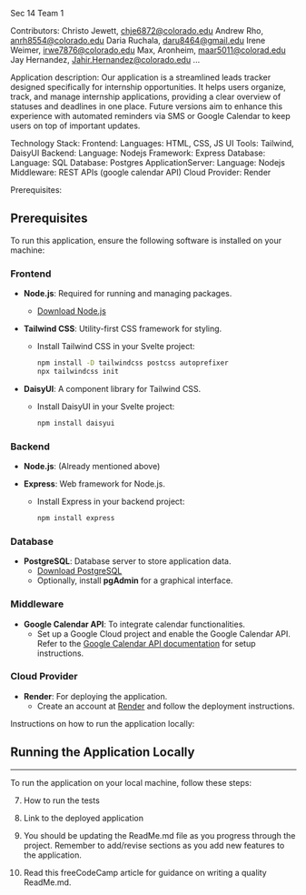 Sec 14 Team 1

Contributors:
Christo Jewett, chje6872@colorado.edu
Andrew Rho, anrh8554@colorado.edu
Daria Ruchala, daru8464@gmail.edu
Irene Weimer, irwe7876@colorado.edu
Max, Aronheim, maar5011@colorad.edu
Jay Hernandez, Jahir.Hernandez@colorado.edu
...

Application description:
Our application is a streamlined leads tracker designed specifically for internship opportunities. It helps users organize, track, and manage internship applications, providing a clear overview of statuses and deadlines in one place. Future versions aim to enhance this experience with automated reminders via SMS or Google Calendar to keep users on top of important updates.

Technology Stack:
Frontend:
  Languages: HTML, CSS, JS
  UI Tools: Tailwind, DaisyUI
Backend:
  Language: Nodejs
  Framework: Express
Database:
  Language: SQL
  Database: Postgres
ApplicationServer:
  Language: Nodejs
Middleware: REST APIs (google calendar API)
Cloud Provider: Render

Prerequisites:
## Prerequisites

To run this application, ensure the following software is installed on your machine:

### Frontend

- **Node.js**: Required for running and managing packages.
  - [Download Node.js](https://nodejs.org/)
  
- **Tailwind CSS**: Utility-first CSS framework for styling.
  - Install Tailwind CSS in your Svelte project:
    ```bash
    npm install -D tailwindcss postcss autoprefixer
    npx tailwindcss init
    ```

- **DaisyUI**: A component library for Tailwind CSS.
  - Install DaisyUI in your Svelte project:
    ```bash
    npm install daisyui
    ```

### Backend

- **Node.js**: (Already mentioned above)
  
- **Express**: Web framework for Node.js.
  - Install Express in your backend project:
    ```bash
    npm install express
    ```

### Database

- **PostgreSQL**: Database server to store application data.
  - [Download PostgreSQL](https://www.postgresql.org/download/)
  - Optionally, install **pgAdmin** for a graphical interface.

### Middleware

- **Google Calendar API**: To integrate calendar functionalities.
  - Set up a Google Cloud project and enable the Google Calendar API. Refer to the [Google Calendar API documentation](https://developers.google.com/calendar) for setup instructions.

### Cloud Provider

- **Render**: For deploying the application.
  - Create an account at [Render](https://render.com/) and follow the deployment instructions.

Instructions on how to run the application locally:
## Running the Application Locally
------
To run the application on your local machine, follow these steps:


7. How to run the tests

8. Link to the deployed application

9. You should be updating the ReadMe.md file as you progress through the project. Remember to add/revise sections as you add new features to the application.

10. Read this freeCodeCamp article for guidance on writing a quality ReadMe.md.

